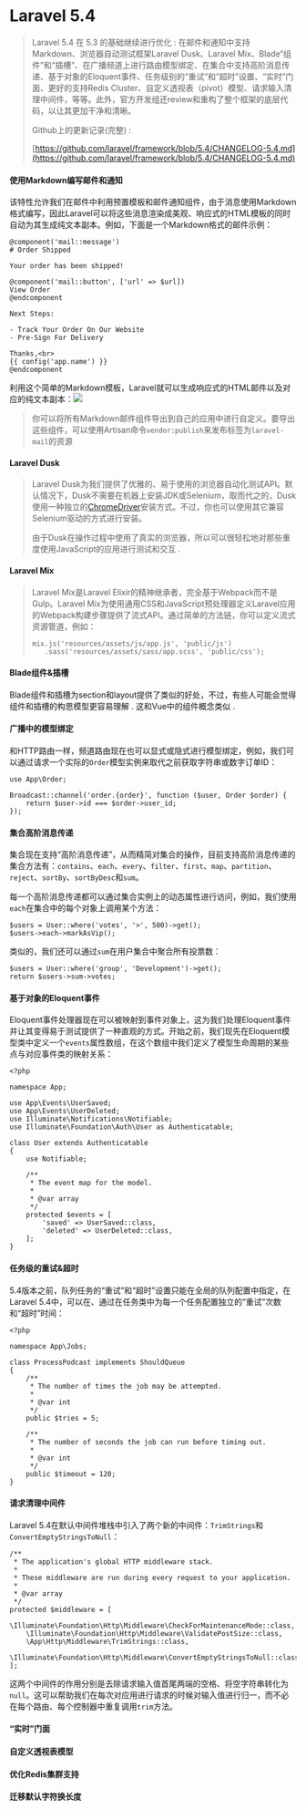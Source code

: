 # Laravel 5.4

> Laravel 5.4 在 5.3 的基础继续进行优化 : 在邮件和通知中支持Markdown、浏览器自动测试框架Laravel Dusk、Laravel Mix、Blade“组件”和“插槽”、在广播频道上进行路由模型绑定、在集合中支持高阶消息传递、基于对象的Eloquent事件、任务级别的“重试”和“超时”设置、“实时”门面、更好的支持Redis Cluster、自定义透视表（pivot）模型、请求输入清理中间件，等等。此外，官方开发组还review和重构了整个框架的底层代码，以让其更加干净和清晰。
>
> Github上的更新记录\(完整\) :
>
> [https://github.com/laravel/framework/blob/5.4/CHANGELOG-5.4.md](https://github.com/laravel/framework/blob/5.4/CHANGELOG-5.4.md)

#### 使用Markdown编写邮件和通知

该特性允许我们在邮件中利用预置模板和邮件通知组件，由于消息使用Markdown格式编写，因此Laravel可以将这些消息渲染成美观、响应式的HTML模板的同时自动为其生成纯文本副本。例如，下面是一个Markdown格式的邮件示例：

```
@component('mail::message')
# Order Shipped

Your order has been shipped!

@component('mail::button', ['url' => $url])
View Order
@endcomponent

Next Steps:

- Track Your Order On Our Website
- Pre-Sign For Delivery

Thanks,<br>
{{ config('app.name') }}
@endcomponent
```

利用这个简单的Markdown模板，Laravel就可以生成响应式的HTML邮件以及对应的纯文本副本：![](/assets/laravel-email.png)

> 你可以将所有Markdown邮件组件导出到自己的应用中进行自定义。要导出这些组件，可以使用Artisan命令`vendor:publish`来发布标签为`laravel-mail`的资源

#### Laravel Dusk

> Laravel Dusk为我们提供了优雅的、易于使用的浏览器自动化测试API。默认情况下，Dusk不需要在机器上安装JDK或Selenium，取而代之的，Dusk使用一种独立的[ChromeDriver](https://sites.google.com/a/chromium.org/chromedriver/home)安装方式。不过，你也可以使用其它兼容Selenium驱动的方式进行安装。
>
> 由于Dusk在操作过程中使用了真实的浏览器，所以可以很轻松地对那些重度使用JavaScript的应用进行测试和交互 .

#### Laravel Mix

> Laravel Mix是Laravel Elixir的精神继承者，完全基于Webpack而不是Gulp。Laravel Mix为使用通用CSS和JavaScript预处理器定义Laravel应用的Webpack构建步骤提供了流式API。通过简单的方法链，你可以定义流式资源管道，例如：
>
> ```
> mix.js('resources/assets/js/app.js', 'public/js')
>    .sass('resources/assets/sass/app.scss', 'public/css');
> ```

#### Blade组件&插槽

Blade组件和插槽为section和layout提供了类似的好处，不过，有些人可能会觉得组件和插槽的构思模型更容易理解 . 这和Vue中的组件概念类似 .

#### 广播中的模型绑定

和HTTP路由一样，频道路由现在也可以显式或隐式进行模型绑定，例如，我们可以通过请求一个实际的`Order`模型实例来取代之前获取字符串或数字订单ID：

```
use App\Order;

Broadcast::channel('order.{order}', function ($user, Order $order) {
    return $user->id === $order->user_id;
});
```

#### 集合高阶消息传递

集合现在支持“高阶消息传递”，从而精简对集合的操作，目前支持高阶消息传递的集合方法有：`contains`、`each`、`every`、`filter`、`first`、`map`、`partition`、`reject`、`sortBy`、`sortByDesc`和`sum`。

每一个高阶消息传递都可以通过集合实例上的动态属性进行访问，例如，我们使用`each`在集合中的每个对象上调用某个方法：

```
$users = User::where('votes', '>', 500)->get(); 
$users->each->markAsVip();
```

类似的，我们还可以通过`sum`在用户集合中聚合所有投票数：

```
$users = User::where('group', 'Development')->get();
return $users->sum->votes;
```

#### 基于对象的Eloquent事件

Eloquent事件处理器现在可以被映射到事件对象上，这为我们处理Eloquent事件并让其变得易于测试提供了一种直观的方式。开始之前，我们现先在Eloquent模型类中定义一个`events`属性数组，在这个数组中我们定义了模型生命周期的某些点与对应事件类的映射关系：

```
<?php

namespace App;

use App\Events\UserSaved;
use App\Events\UserDeleted;
use Illuminate\Notifications\Notifiable;
use Illuminate\Foundation\Auth\User as Authenticatable;

class User extends Authenticatable
{
    use Notifiable;

    /**
     * The event map for the model.
     *
     * @var array
     */
    protected $events = [
        'saved' => UserSaved::class,
        'deleted' => UserDeleted::class,
    ];
}
```

#### 任务级的重试&超时

5.4版本之前，队列任务的“重试”和“超时”设置只能在全局的队列配置中指定，在Laravel 5.4中，可以在、通过在任务类中为每一个任务配置独立的“重试”次数和“超时”时间：

```
<?php

namespace App\Jobs;

class ProcessPodcast implements ShouldQueue
{
    /**
     * The number of times the job may be attempted.
     *
     * @var int
     */
    public $tries = 5;

    /**
     * The number of seconds the job can run before timing out.
     *
     * @var int
     */
    public $timeout = 120;
}
```

#### 请求清理中间件

Laravel 5.4在默认中间件堆栈中引入了两个新的中间件：`TrimStrings`和`ConvertEmptyStringsToNull`：

```
/**
 * The application's global HTTP middleware stack.
 *
 * These middleware are run during every request to your application.
 *
 * @var array
 */
protected $middleware = [
    \Illuminate\Foundation\Http\Middleware\CheckForMaintenanceMode::class,
    \Illuminate\Foundation\Http\Middleware\ValidatePostSize::class,
    \App\Http\Middleware\TrimStrings::class,
    \Illuminate\Foundation\Http\Middleware\ConvertEmptyStringsToNull::class,
];

```

这两个中间件的作用分别是去除请求输入值首尾两端的空格、将空字符串转化为`null`。这可以帮助我们在每次对应用进行请求的时候对输入值进行归一，而不必在每个路由、每个控制器中重复调用`trim`方法。

#### “实时”门面

#### 自定义透视表模型

#### 优化Redis集群支持

#### 迁移默认字符换长度



